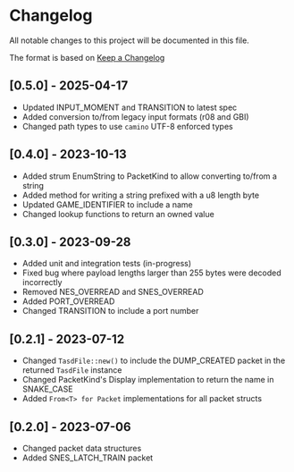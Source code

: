 # Changelog

All notable changes to this project will be documented in this file.

The format is based on [Keep a Changelog](https://keepachangelog.com/en/1.0.0/)

## [0.5.0] - 2025-04-17
- Updated INPUT_MOMENT and TRANSITION to latest spec
- Added conversion to/from legacy input formats (r08 and GBI)
- Changed path types to use `camino` UTF-8 enforced types

## [0.4.0] - 2023-10-13
- Added strum EnumString to PacketKind to allow converting to/from a string
- Added method for writing a string prefixed with a u8 length byte
- Updated GAME_IDENTIFIER to include a name
- Changed lookup functions to return an owned value

## [0.3.0] - 2023-09-28
- Added unit and integration tests (in-progress)
- Fixed bug where payload lengths larger than 255 bytes were decoded incorrectly
- Removed NES_OVERREAD and SNES_OVERREAD
- Added PORT_OVERREAD
- Changed TRANSITION to include a port number

## [0.2.1] - 2023-07-12
- Changed `TasdFile::new()` to include the DUMP_CREATED packet in the returned `TasdFile` instance
- Changed PacketKind's Display implementation to return the name in SNAKE_CASE
- Added `From<T> for Packet` implementations for all packet structs

## [0.2.0] - 2023-07-06
- Changed packet data structures
- Added SNES_LATCH_TRAIN packet
